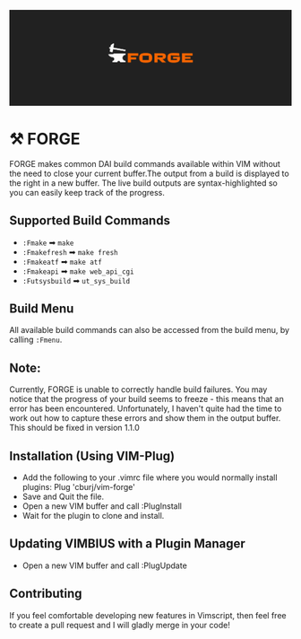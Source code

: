 ![FORGE LOGO](banner.png)

# ⚒ FORGE
FORGE makes common DAI build commands available within VIM without the need to close your current buffer.The output from a build is displayed to the right in a new buffer. The live build outputs are syntax-highlighted so you can easily keep track of the progress.

## Supported Build Commands
* ```:Fmake``` ➡ ```make```
* ```:Fmakefresh``` ➡ ```make fresh```
* ```:Fmakeatf``` ➡ ```make atf```
* ```:Fmakeapi``` ➡ ```make web_api_cgi```
* ```:Futsysbuild``` ➡ ```ut_sys_build```

## Build Menu
All available build commands can also be accessed from the build menu, by calling ```:Fmenu```.

## Note:
Currently, FORGE is unable to correctly handle build failures. You may notice that the progress of your build seems to freeze - this means that an error has been encountered. Unfortunately, I haven't quite had the time to work out how to capture these errors and show them in the output buffer. This should be fixed in version 1.1.0

## Installation (Using VIM-Plug)
* Add the following to your .vimrc file where you would normally install plugins:  Plug 'cburj/vim-forge'
* Save and Quit the file.
* Open a new VIM buffer and call :PlugInstall
* Wait for the plugin to clone and install.

## Updating VIMBIUS with a Plugin Manager
* Open a new VIM buffer and call :PlugUpdate

## Contributing
If you feel comfortable developing new features in Vimscript, then feel free to create a pull request and I will gladly merge in your code!

